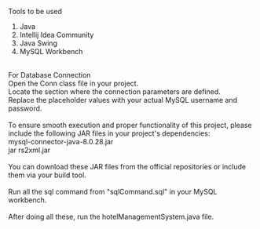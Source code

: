 Tools to be used <br>
1. Java<br>
2. Intellij Idea Community<br>
3. Java Swing<br>
4. MySQL Workbench<br>
<br>
For Database Connection <br>
Open the Conn class file in your project.<br>
Locate the section where the connection parameters are defined.<br>
Replace the placeholder values with your actual MySQL username and password.<br>
<br>
To ensure smooth execution and proper functionality of this project, please include the following JAR files in your project's dependencies:<br>
mysql-connector-java-8.0.28.jar<br>
jar rs2xml.jar<br><br>
You can download these JAR files from the official repositories or include them via your build tool.<br><br>
Run all the sql command from "sqlCommand.sql" in your MySQL workbench.<br><br>
After doing all these, run the hotelManagementSystem.java file.
